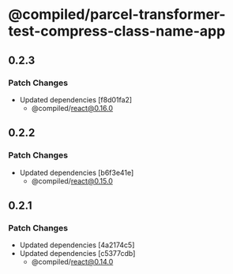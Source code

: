 # @compiled/parcel-transformer-test-compress-class-name-app

## 0.2.3

### Patch Changes

- Updated dependencies [f8d01fa2]
  - @compiled/react@0.16.0

## 0.2.2

### Patch Changes

- Updated dependencies [b6f3e41e]
  - @compiled/react@0.15.0

## 0.2.1

### Patch Changes

- Updated dependencies [4a2174c5]
- Updated dependencies [c5377cdb]
  - @compiled/react@0.14.0
